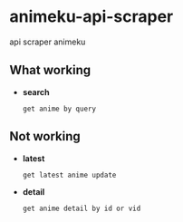 # animeku-api-scraper
api scraper animeku
## What working
- **search**
   ```
   get anime by query
   ```
## Not working
- **latest**
  ```
  get latest anime update
  ```
- **detail**
  ```
  get anime detail by id or vid
  ```
